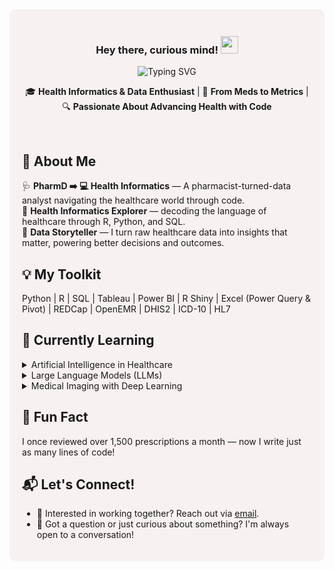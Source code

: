 <div style="background-color: #f8f1f1; padding: 20px; border-radius: 10px;">

<div align="center">

<h3>Hey there, curious mind! <img src="https://media.giphy.com/media/hvRJCLFzcasrR4ia7z/giphy.gif" width="28px"></h3>

<img src="https://readme-typing-svg.demolab.com?font=Fira+Code&size=24&pause=300&duration=5000&center=true&vCenter=true&width=435&lines=I'm+Gopi+Krishna+Boppana;Data+Analyst;Health+Informatics+Specialist&color=ff6347" alt="Typing SVG" />


🎓 **Health Informatics & Data Enthusiast** | 💊 **From Meds to Metrics** | 🔍 **Passionate About Advancing Health with Code**

</div>

<br>

## 👤 About Me
🩺 **PharmD ➡️ 💻 Health Informatics** — A pharmacist-turned-data analyst navigating the healthcare world through code.  
🧬 **Health Informatics Explorer** — decoding the language of healthcare through R, Python, and SQL.  
🚀 **Data Storyteller** — I turn raw healthcare data into insights that matter, powering better decisions and outcomes.

## 💡 My Toolkit
Python | R | SQL | Tableau | Power BI | R Shiny | Excel (Power Query & Pivot) | REDCap | OpenEMR | DHIS2 | ICD-10 | HL7


## 🎯 Currently Learning
<details>
  <summary>Artificial Intelligence in Healthcare</summary>
  Exploring AI applications for diagnostics, predictive models, and patient outcome forecasting to enhance healthcare delivery and decision-making.
</details>

<details>
  <summary>Large Language Models (LLMs)</summary>
  Diving into NLP with GPT, BERT, and Transformers for text generation, sentiment analysis, and conversational AI to solve real-world problems.
</details>

<details>
  <summary>Medical Imaging with Deep Learning</summary>
  Working with Convolutional Neural Networks (CNNs) for medical image analysis, aiming to improve diagnostic accuracy in radiology and pathology.
</details>


## 🌱 Fun Fact
I once reviewed over 1,500 prescriptions a month — now I write just as many lines of code!


## 📬 Let's Connect!
- 💼 Interested in working together? Reach out via [email](mailto:gopikrishnaboppana9598@gmail.com).
- 💬 Got a question or just curious about something? I'm always open to a conversation!


